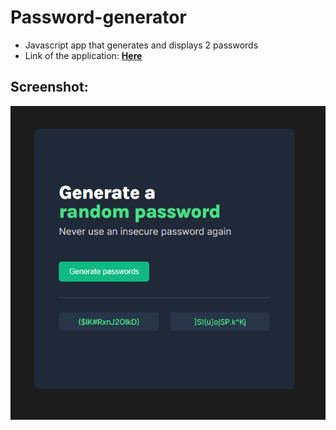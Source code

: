 # Password-generator
- Javascript app that generates and displays 2 passwords
- Link of the application: **[Here](https://buidlor.github.io/Password-generator/)**

## Screenshot: 

![Screenshot of app](/pwGen.PNG)
